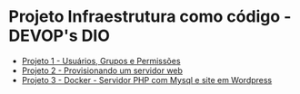 # Projeto Infraestrutura como código - DEVOP's DIO

<a name="projeto"></a>

- [Projeto 1 - Usuários, Grupos e Permissões](https://github.com/nalpsa/infraestrutura-como-codigo/tree/main/Projeto1-Usuarios-Grupos-e-permissoes)
- [Projeto 2 - Provisionando um servidor web](https://github.com/nalpsa/infraestrutura-como-codigo/tree/main/Projeto2-Provisionando-servidor-web)
- [Projeto 3 - Docker - Servidor PHP com Mysql e site em Wordpress](https://github.com/nalpsa/infraestrutura-como-codigo/tree/main/Projeto3-Container-com-aplicacao-web)